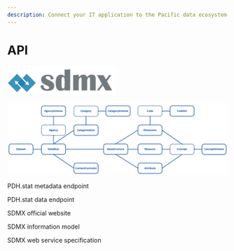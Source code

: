 ```yaml
---
description: Connect your IT application to the Pacific data ecosystem
---
```


# API

![](../../.gitbook/assets/image%20%2846%29.png)

![](../../.gitbook/assets/image%20%2847%29.png)



PDH.stat metadata endpoint

PDH.stat data endpoint







SDMX official website

SDMX information model

SDMX web service specification



